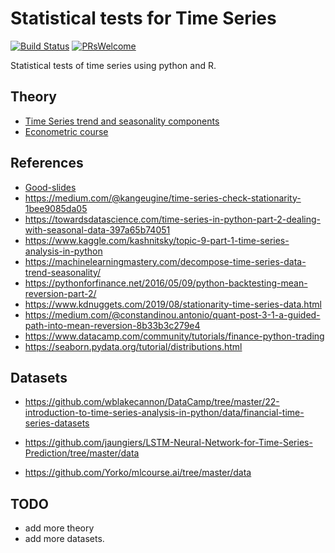 # Statistical tests for Time Series
[![Build Status](https://travis-ci.org/dwyl/esta.svg?branch=master)](https://travis-ci.org/dwyl/esta)
[![PRsWelcome](https://img.shields.io/badge/PRs-welcome-brightgreen.svg?style=flat-square)](http://makeapullrequest.com)

Statistical tests of time series using python and R.

## Theory

- [Time Series trend and seasonality components](https://github.com/Alro10/time-series-statistical/blob/master/Lecture_03.pdf)
- [Econometric course](http://web.vu.lt/mif/a.buteikis/category/practical-econometrics/practical-econometrics-ii-ii/)

## References

- [Good-slides](http://web.vu.lt/mif/a.buteikis/wp-content/uploads/2019/02/Lecture_03.pdf)
- https://medium.com/@kangeugine/time-series-check-stationarity-1bee9085da05
- https://towardsdatascience.com/time-series-in-python-part-2-dealing-with-seasonal-data-397a65b74051
- https://www.kaggle.com/kashnitsky/topic-9-part-1-time-series-analysis-in-python
- https://machinelearningmastery.com/decompose-time-series-data-trend-seasonality/
- https://pythonforfinance.net/2016/05/09/python-backtesting-mean-reversion-part-2/
- https://www.kdnuggets.com/2019/08/stationarity-time-series-data.html
- https://medium.com/@constandinou.antonio/quant-post-3-1-a-guided-path-into-mean-reversion-8b33b3c279e4
- https://www.datacamp.com/community/tutorials/finance-python-trading
- https://seaborn.pydata.org/tutorial/distributions.html

## Datasets

- https://github.com/wblakecannon/DataCamp/tree/master/22-introduction-to-time-series-analysis-in-python/data/financial-time-series-datasets

- https://github.com/jaungiers/LSTM-Neural-Network-for-Time-Series-Prediction/tree/master/data

- https://github.com/Yorko/mlcourse.ai/tree/master/data


## TODO

- add more theory
- add more datasets.
